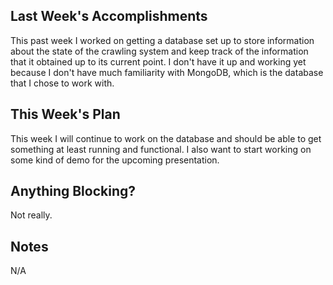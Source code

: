 ## Last Week's Accomplishments

This past week I worked on getting a database set up to store information about the state of the crawling system and keep track of the information that it obtained up to its current point. I don't have it up and working yet because I don't have much familiarity with MongoDB, which is the database that I chose to work with.

## This Week's Plan

This week I will continue to work on the database and should be able to get something at least running and functional. I also want to start working on some kind of demo for the upcoming presentation.

## Anything Blocking?

Not really.

## Notes

N/A
